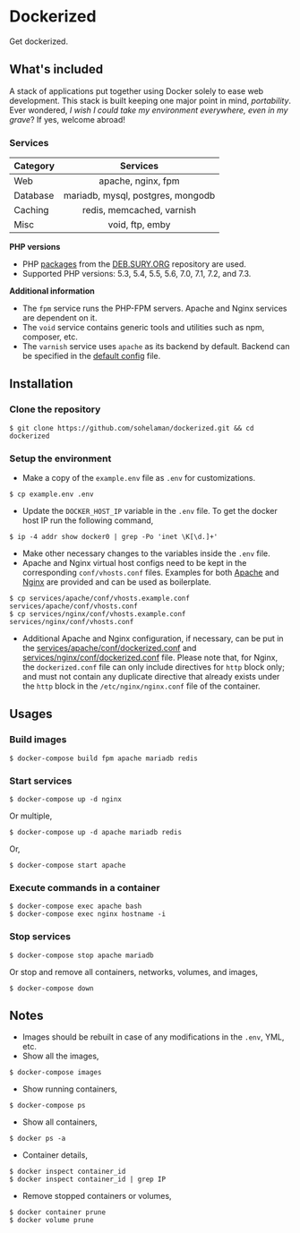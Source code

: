 # Dockerized

Get dockerized.

## What's included
A stack of applications put together using Docker solely to ease web development.
This stack is built keeping one major point in mind, *portability*. Ever wondered, *I wish I could take my environment everywhere, even in my grave*? If yes, welcome abroad!

### Services
| Category |             Services              |
|----------|:---------------------------------:|
| Web      | apache, nginx, fpm                |
| Database | mariadb, mysql, postgres, mongodb |
| Caching  | redis, memcached, varnish         |
| Misc     | void, ftp, emby                   |

**PHP versions**
- PHP [packages](https://packages.sury.org/php/) from the [DEB.SURY.ORG](https://deb.sury.org/) repository are used.
- Supported PHP versions: 5.3, 5.4, 5.5, 5.6, 7.0, 7.1, 7.2, and 7.3.

**Additional information**
- The `fpm` service runs the PHP-FPM servers. Apache and Nginx services are dependent on it.
- The `void` service contains generic tools and utilities such as npm, composer, etc.
- The `varnish` service uses `apache` as its backend by default. Backend can be specified in the [default config](services/varnish/config/default.vcl) file.

## Installation
### Clone the repository
```
$ git clone https://github.com/sohelaman/dockerized.git && cd dockerized
```

### Setup the environment
- Make a copy of the `example.env` file as `.env` for customizations.
```
$ cp example.env .env
```
- Update the `DOCKER_HOST_IP` variable in the `.env` file. To get the docker host IP run the following command,
```
$ ip -4 addr show docker0 | grep -Po 'inet \K[\d.]+'
```
- Make other necessary changes to the variables inside the `.env` file.
- Apache and Nginx virtual host configs need to be kept in the corresponding `conf/vhosts.conf` files. Examples for both [Apache](services/apache/conf/vhosts.example.conf) and [Nginx](services/nginx/conf/vhosts.example.conf) are provided and can be used as boilerplate.
```
$ cp services/apache/conf/vhosts.example.conf services/apache/conf/vhosts.conf
$ cp services/nginx/conf/vhosts.example.conf services/nginx/conf/vhosts.conf
```
- Additional Apache and Nginx configuration, if necessary, can be put in the [services/apache/conf/dockerized.conf](services/apache/conf/dockerized.conf) and [services/nginx/conf/dockerized.conf](services/nginx/conf/dockerized.conf) file. Please note that, for Nginx, the `dockerized.conf` file can only include directives for `http` block only; and must not contain any duplicate directive that already exists under the `http` block in the `/etc/nginx/nginx.conf` file of the container.

## Usages
### Build images
```
$ docker-compose build fpm apache mariadb redis
```

### Start services
```
$ docker-compose up -d nginx
```
Or multiple,
```
$ docker-compose up -d apache mariadb redis
```
Or,
```
$ docker-compose start apache
```

### Execute commands in a container
```
$ docker-compose exec apache bash
$ docker-compose exec nginx hostname -i
```

### Stop services
```
$ docker-compose stop apache mariadb
```
Or stop and remove all containers, networks, volumes, and images,
```
$ docker-compose down
```

## Notes
- Images should be rebuilt in case of any modifications in the `.env`, YML, etc.
- Show all the images,
```
$ docker-compose images
```
- Show running containers,
```
$ docker-compose ps
```
- Show all containers,
```
$ docker ps -a
```
- Container details,
```
$ docker inspect container_id
$ docker inspect container_id | grep IP
```
- Remove stopped containers or volumes,
```
$ docker container prune
$ docker volume prune
```
